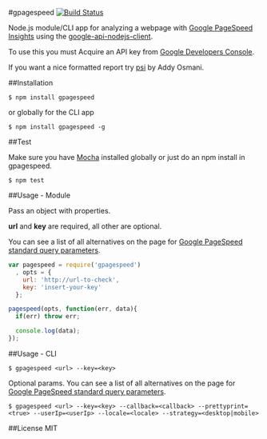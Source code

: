 #gpagespeed [![Build Status](https://travis-ci.org/zrrrzzt/gpagespeed.svg?branch=master)](https://travis-ci.org/zrrrzzt/gpagespeed)

Node.js module/CLI app for analyzing a webpage with [Google PageSpeed Insights](https://developers.google.com/speed/docs/insights/v1/getting_started) using the [google-api-nodejs-client](https://github.com/google/google-api-nodejs-client).

To use this you must Acquire an API key from [Google Developers Console](https://console.developers.google.com/).

If you want a nice formatted report try [psi](https://github.com/addyosmani/psi) by Addy Osmani.

##Installation
```
$ npm install gpagespeed
```

or globally for the CLI app

```
$ npm install gpagespeed -g
```

##Test

Make sure you have [Mocha](http://visionmedia.github.io/mocha/) installed globally or just do an npm install in gpagespeed.

```
$ npm test
```

##Usage - Module

Pass an object with properties.

**url** and **key** are required, all other are optional.

You can see a list of all alternatives on the page for [Google PageSpeed standard query parameters](https://developers.google.com/speed/docs/insights/v1/getting_started#st_params).

```javascript
var pagespeed = require('gpagespeed')
  , opts = {
    url: 'http://url-to-check',
    key: 'insert-your-key'
  };

pagespeed(opts, function(err, data){
  if(err) throw err;

  console.log(data);
});
```

##Usage - CLI

```
$ gpagespeed <url> --key=<key>
```

Optional params. You can see a list of all alternatives on the page for [Google PageSpeed standard query parameters](https://developers.google.com/speed/docs/insights/v1/getting_started#st_params).

```
$ gpagespeed <url> --key=<key> --callback=<callback> --prettyprint=<true> --userIp=<userIp> --locale=<locale> --strategy=<desktop|mobile>
```

##License
MIT